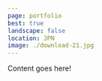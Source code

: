 ```yaml
---
page: portfolio
best: true
landscape: false
location: JPN
image: ./download-21.jpg
---
```

Content goes here!
